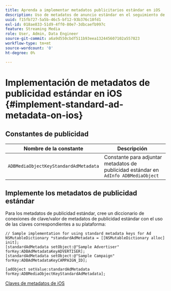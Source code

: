 ```yaml
---
title: Aprenda a implementar metadatos publicitarios estándar en iOS
description: Uso de metadatos de anuncio estándar en el seguimiento de anuncios en iOS.
uuid: f15fb727-5a5b-46c5-bf12-93b376c10fd1
exl-id: 018ae833-51d9-4ff0-80e7-3dbcaefb997c
feature: Streaming Media
role: User, Admin, Data Engineer
source-git-commit: a6a9d550cbdf511b93eea132445607102a557823
workflow-type: tm+mt
source-wordcount: '0'
ht-degree: 0%

---
```


# Implementación de metadatos de publicidad estándar en iOS {#implement-standard-ad-metadata-on-ios}

## Constantes de publicidad

| Nombre de la constante | Descripción   |
|---|---|
| `ADBMediaObjectKeyStandardAdMetadata` | Constante para adjuntar metadatos de publicidad estándar en `AdInfo ADBMediaObject` |

## Implemente los metadatos de publicidad estándar

Para los metadatos de publicidad estándar, cree un diccionario de conexiones de clave/valor de metadatos de publicidad estándar con el uso de las claves correspondientes a su plataforma:

```
// Sample implementation for using standard metadata keys for Ad 
NSMutableDictionary *standardAdMetadata = [[NSMutableDictionary alloc] init]; 
[standardAdMetadata setObject:@"Sample Advertiser" forKey:ADBAdMetadataKeyADVERTISER]; 
[standardAdMetadata setObject:@"Sample Campaign" forKey:ADBAdMetadataKeyCAMPAIGN_ID]; 
 
[adObject setValue:standardAdMetadata forKey:ADBMediaObjectKeyStandardAdMetadata];
```

[Claves de metadatos de iOS](/help/use-cases/track-av-playback/impl-std-metadata/ios-metadata-keys.md)
